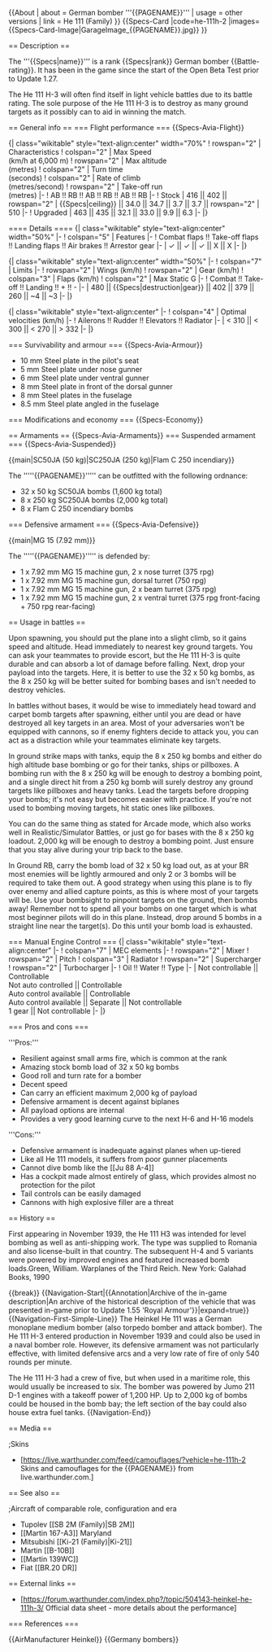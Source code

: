 {{About
| about = German bomber '''{{PAGENAME}}'''
| usage = other versions
| link = He 111 (Family)
}}
{{Specs-Card
|code=he-111h-2
|images={{Specs-Card-Image|GarageImage_{{PAGENAME}}.jpg}}
}}

== Description ==
<!-- ''In the description, the first part should be about the history of and the creation and combat usage of the aircraft, as well as its key features. In the second part, tell the reader about the aircraft in the game. Insert a screenshot of the vehicle, so that if the novice player does not remember the vehicle by name, he will immediately understand what kind of vehicle the article is talking about.'' -->
The '''{{Specs|name}}''' is a rank {{Specs|rank}} German bomber {{Battle-rating}}. It has been in the game since the start of the Open Beta Test prior to Update 1.27.

The He 111 H-3 will often find itself in light vehicle battles due to its battle rating. The sole purpose of the He 111 H-3 is to destroy as many ground targets as it possibly can to aid in winning the match.

== General info ==
=== Flight performance ===
{{Specs-Avia-Flight}}
<!-- ''Describe how the aircraft behaves in the air. Speed, manoeuvrability, acceleration and allowable loads - these are the most important characteristics of the vehicle.'' -->

{| class="wikitable" style="text-align:center" width="70%"
! rowspan="2" | Characteristics
! colspan="2" | Max Speed<br>(km/h at 6,000 m)
! rowspan="2" | Max altitude<br>(metres)
! colspan="2" | Turn time<br>(seconds)
! colspan="2" | Rate of climb<br>(metres/second)
! rowspan="2" | Take-off run<br>(metres)
|-
! AB !! RB !! AB !! RB !! AB !! RB
|-
! Stock
| 416 || 402 || rowspan="2" | {{Specs|ceiling}} || 34.0 || 34.7 || 3.7 || 3.7 || rowspan="2" | 510
|-
! Upgraded
| 463 || 435 || 32.1 || 33.0 || 9.9 || 6.3
|-
|}

==== Details ====
{| class="wikitable" style="text-align:center" width="50%"
|-
! colspan="5" | Features
|-
! Combat flaps !! Take-off flaps !! Landing flaps !! Air brakes !! Arrestor gear
|-
| ✓ || ✓ || ✓ || X || X     <!-- ✓ -->
|-
|}

{| class="wikitable" style="text-align:center" width="50%"
|-
! colspan="7" | Limits
|-
! rowspan="2" | Wings (km/h)
! rowspan="2" | Gear (km/h)
! colspan="3" | Flaps (km/h)
! colspan="2" | Max Static G
|-
! Combat !! Take-off !! Landing !! + !! -
|-
| 480 <!-- {{Specs|destruction|body}} --> || {{Specs|destruction|gear}} || 402 || 379 || 260 || ~4 || ~3
|-
|}

{| class="wikitable" style="text-align:center"
|-
! colspan="4" | Optimal velocities (km/h)
|-
! Ailerons !! Rudder !! Elevators !! Radiator
|-
| < 310 || < 300 || < 270 || > 332
|-
|}

=== Survivability and armour ===
{{Specs-Avia-Armour}}
<!-- ''Examine the survivability of the aircraft. Note how vulnerable the structure is and how secure the pilot is, whether the fuel tanks are armoured, etc. Describe the armour, if there is any, and also mention the vulnerability of other critical aircraft systems.'' -->

* 10 mm Steel plate in the pilot's seat
* 5 mm Steel plate under nose gunner
* 6 mm Steel plate under ventral gunner
* 8 mm Steel plate in front of the dorsal gunner
* 8 mm Steel plates in the fuselage
* 8.5 mm Steel plate angled in the fuselage

=== Modifications and economy ===
{{Specs-Economy}}

== Armaments ==
{{Specs-Avia-Armaments}}
=== Suspended armament ===
{{Specs-Avia-Suspended}}
<!-- ''Describe the aircraft's suspended armament: additional cannons under the wings, bombs, rockets and torpedoes. This section is especially important for bombers and attackers. If there is no suspended weaponry remove this subsection.'' -->
{{main|SC50JA (50 kg)|SC250JA (250 kg)|Flam C 250 incendiary}}

The '''''{{PAGENAME}}''''' can be outfitted with the following ordnance:

* 32 x 50 kg SC50JA bombs (1,600 kg total)
* 8 x 250 kg SC250JA bombs (2,000 kg total)
* 8 x Flam C 250 incendiary bombs

=== Defensive armament ===
{{Specs-Avia-Defensive}}
<!-- ''Defensive armament with turret machine guns or cannons, crewed by gunners. Examine the number of gunners and what belts or drums are better to use. If defensive weaponry is not available, remove this subsection.'' -->
{{main|MG 15 (7.92 mm)}}

The '''''{{PAGENAME}}''''' is defended by:

* 1 x 7.92 mm MG 15 machine gun, 2 x nose turret (375 rpg)
* 1 x 7.92 mm MG 15 machine gun, dorsal turret (750 rpg)
* 1 x 7.92 mm MG 15 machine gun, 2 x beam turret (375 rpg)
* 1 x 7.92 mm MG 15 machine gun, 2 x ventral turret (375 rpg front-facing + 750 rpg rear-facing)

== Usage in battles ==
<!-- ''Describe the tactics of playing in the aircraft, the features of using aircraft in a team and advice on tactics. Refrain from creating a "guide" - do not impose a single point of view, but instead, give the reader food for thought. Examine the most dangerous enemies and give recommendations on fighting them. If necessary, note the specifics of the game in different modes (AB, RB, SB).'' -->
Upon spawning, you should put the plane into a slight climb, so it gains speed and altitude. Head immediately to nearest key ground targets. You can ask your teammates to provide escort, but the He 111 H-3 is quite durable and can absorb a lot of damage before falling. Next, drop your payload into the targets. Here, it is better to use the 32 x 50 kg bombs, as the 8 x 250 kg will be better suited for bombing bases and isn't needed to destroy vehicles.

In battles without bases, it would be wise to immediately head toward and carpet bomb targets after spawning, either until you are dead or have destroyed all key targets in an area. Most of your adversaries won't be equipped with cannons, so if enemy fighters decide to attack you, you can act as a distraction while your teammates eliminate key targets.

In ground strike maps with tanks, equip the 8 x 250 kg bombs and either do high altitude base bombing or go for their tanks, ships or pillboxes. A bombing run with the 8 x 250 kg will be enough to destroy a bombing point, and a single direct hit from a 250 kg bomb will surely destroy any ground targets like pillboxes and heavy tanks. Lead the targets before dropping your bombs; it's not easy but becomes easier with practice. If you're not used to bombing moving targets, hit static ones like pillboxes.

You can do the same thing as stated for Arcade mode, which also works well in Realistic/Simulator Battles, or just go for bases with the 8 x 250 kg loadout. 2,000 kg will be enough to destroy a bombing point. Just ensure that you stay alive during your trip back to the base.

In Ground RB, carry the bomb load of 32 x 50 kg load out, as at your BR most enemies will be lightly armoured and only 2 or 3 bombs will be required to take them out. A good strategy when using this plane is to fly over enemy and allied capture points, as this is where most of your targets will be. Use your bombsight to pinpoint targets on the ground, then bombs away! Remember not to spend all your bombs on one target which is what most beginner pilots will do in this plane. Instead, drop around 5 bombs in a straight line near the target(s). Do this until your bomb load is exhausted.

=== Manual Engine Control ===
{| class="wikitable" style="text-align:center"
|-
! colspan="7" | MEC elements
|-
! rowspan="2" | Mixer
! rowspan="2" | Pitch
! colspan="3" | Radiator
! rowspan="2" | Supercharger
! rowspan="2" | Turbocharger
|-
! Oil !! Water !! Type
|-
| Not controllable || Controllable<br>Not auto controlled || Controllable<br>Auto control available || Controllable<br>Auto control available || Separate || Not controllable<br>1 gear || Not controllable
|-
|}

=== Pros and cons ===
<!-- ''Summarise and briefly evaluate the vehicle in terms of its characteristics and combat effectiveness. Mark its pros and cons in the bulleted list. Try not to use more than 6 points for each of the characteristics. Avoid using categorical definitions such as "bad", "good" and the like - use substitutions with softer forms such as "inadequate" and "effective".'' -->

'''Pros:'''

* Resilient against small arms fire, which is common at the rank
* Amazing stock bomb load of 32 x 50 kg bombs
* Good roll and turn rate for a bomber
* Decent speed
* Can carry an efficient maximum 2,000 kg of payload
* Defensive armament is decent against biplanes
* All payload options are internal
* Provides a very good learning curve to the next H-6 and H-16 models

'''Cons:'''

* Defensive armament is inadequate against planes when up-tiered
* Like all He 111 models, it suffers from poor gunner placements
* Cannot dive bomb like the [[Ju 88 A-4]]
* Has a cockpit made almost entirely of glass, which provides almost no protection for the pilot
* Tail controls can be easily damaged
* Cannons with high explosive filler are a threat

== History ==
<!-- ''Describe the history of the creation and combat usage of the aircraft in more detail than in the introduction. If the historical reference turns out to be too long, take it to a separate article, taking a link to the article about the vehicle and adding a block "/History" (example: <nowiki>https://wiki.warthunder.com/(Vehicle-name)/History</nowiki>) and add a link to it here using the <code>main</code> template. Be sure to reference text and sources by using <code><nowiki><ref></ref></nowiki></code>, as well as adding them at the end of the article with <code><nowiki><references /></nowiki></code>. This section may also include the vehicle's dev blog entry (if applicable) and the in-game encyclopedia description (under <code><nowiki>=== In-game description ===</nowiki></code>, also if applicable).'' -->
First appearing in November 1939, the He 111 H3 was intended for level bombing as well as anti-shipping work. The type was supplied to Romania and also license-built in that country. The subsequent H-4 and 5 variants were powered by improved engines and featured increased bomb loads.<ref>Green, William. Warplanes of the Third Reich. New York: Galahad Books, 1990</ref>

{{break}}
{{Navigation-Start|{{Annotation|Archive of the in-game description|An archive of the historical description of the vehicle that was presented in-game prior to Update 1.55 'Royal Armour'}}|expand=true}}
{{Navigation-First-Simple-Line}}
The Heinkel He 111 was a German monoplane medium bomber (also torpedo bomber and attack bomber). The He 111 H-3 entered production in November 1939 and could also be used in a naval bomber role. However, its defensive armament was not particularly effective, with limited defensive arcs and a very low rate of fire of only 540 rounds per minute.

The He 111 H-3 had a crew of five, but when used in a maritime role, this would usually be increased to six. The bomber was powered by Jumo 211 D-1 engines with a takeoff power of 1,200 HP. Up to 2,000 kg of bombs could be housed in the bomb bay; the left section of the bay could also house extra fuel tanks.
{{Navigation-End}}

== Media ==
<!-- ''Excellent additions to the article would be video guides, screenshots from the game, and photos.'' -->

;Skins

* [https://live.warthunder.com/feed/camouflages/?vehicle=he-111h-2 Skins and camouflages for the {{PAGENAME}} from live.warthunder.com.]

== See also ==
<!-- ''Links to the articles on the War Thunder Wiki that you think will be useful for the reader, for example:''
* ''reference to the series of the aircraft;''
* ''links to approximate analogues of other nations and research trees.'' -->

;Aircraft of comparable role, configuration and era

* Tupolev [[SB 2M (Family)|SB 2M]]
* [[Martin 167-A3]] Maryland
* Mitsubishi [[Ki-21 (Family)|Ki-21]]
* Martin [[B-10B]]
* [[Martin 139WC]]
* Fiat [[BR.20 DR]]

== External links ==
<!-- ''Paste links to sources and external resources, such as:''
* ''topic on the official game forum;''
* ''other literature.'' -->

* [https://forum.warthunder.com/index.php?/topic/504143-heinkel-he-111h-3/ Official data sheet - more details about the performance]

=== References ===
<references />

{{AirManufacturer Heinkel}}
{{Germany bombers}}